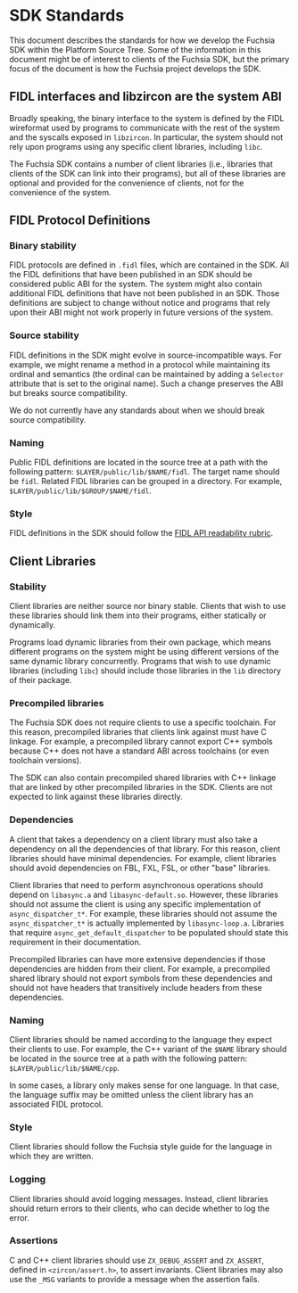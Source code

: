 SDK Standards
=============

This document describes the standards for how we develop the Fuchsia SDK within
the Platform Source Tree. Some of the information in this document might be of
interest to clients of the Fuchsia SDK, but the primary focus of the document is
how the Fuchsia project develops the SDK.

## FIDL interfaces and libzircon are the system ABI

Broadly speaking, the binary interface to the system is defined by the FIDL
wireformat used by programs to communicate with the rest of the system and the
syscalls exposed in `libzircon`. In particular, the system should not rely upon
programs using any specific client libraries, including `libc`.

The Fuchsia SDK contains a number of client libraries (i.e., libraries that
clients of the SDK can link into their programs), but all of these libraries are
optional and provided for the convenience of clients, not for the convenience of
the system.

## FIDL Protocol Definitions

### Binary stability

FIDL protocols are defined in `.fidl` files, which are contained in the SDK.
All the FIDL definitions that have been published in an SDK should be considered
public ABI for the system. The system might also contain additional FIDL
definitions that have not been published in an SDK. Those definitions are
subject to change without notice and programs that rely upon their ABI might not
work properly in future versions of the system.

### Source stability

FIDL definitions in the SDK might evolve in source-incompatible ways. For
example, we might rename a method in a protocol while maintaining its ordinal
and semantics (the ordinal can be maintained by adding a `Selector` attribute
that is set to the original name). Such a change preserves the ABI but breaks
source compatibility.

We do not currently have any standards about when we should break source
compatibility.

### Naming

Public FIDL definitions are located in the source tree at a path with the
following pattern: `$LAYER/public/lib/$NAME/fidl`. The target name should be
`fidl`. Related FIDL libraries can be grouped in a directory. For example,
`$LAYER/public/lib/$GROUP/$NAME/fidl`.

### Style

FIDL definitions in the SDK should follow the [FIDL API readability rubric].

## Client Libraries

### Stability

Client libraries are neither source nor binary stable. Clients that wish to use
these libraries should link them into their programs, either statically or
dynamically.

Programs load dynamic libraries from their own package, which means different
programs on the system might be using different versions of the same dynamic
library concurrently. Programs that wish to use dynamic libraries (including
`libc`) should include those libraries in the `lib` directory of their package.

### Precompiled libraries

The Fuchsia SDK does not require clients to use a specific toolchain. For this
reason, precompiled libraries that clients link against must have C linkage. For
example, a precompiled library cannot export C++ symbols because C++ does not
have a standard ABI across toolchains (or even toolchain versions).

The SDK can also contain precompiled shared libraries with C++ linkage that are
linked by other precompiled libraries in the SDK. Clients are not expected to
link against these libraries directly.

### Dependencies

A client that takes a dependency on a client library must also take a dependency
on all the dependencies of that library. For this reason, client libraries
should have minimal dependencies. For example, client libraries should avoid
dependencies on FBL, FXL, FSL, or other "base" libraries.

Client libraries that need to perform asynchronous operations should depend on
`libasync.a` and `libasync-default.so`. However, these libraries should not
assume the client is using any specific implementation of `async_dispatcher_t*`.
For example, these libraries should not assume the `async_dispatcher_t*` is
actually implemented by `libasync-loop.a`. Libraries that require
`async_get_default_dispatcher` to be populated should state this requirement in
their documentation.

Precompiled libraries can have more extensive dependencies if those dependencies
are hidden from their client. For example, a precompiled shared library should
not export symbols from these dependencies and should not have headers that
transitively include headers from these dependencies.

### Naming

Client libraries should be named according to the language they expect their
clients to use. For example, the C++ variant of the `$NAME` library should be
located in the source tree at a path with the following pattern:
`$LAYER/public/lib/$NAME/cpp`.

In some cases, a library only makes sense for one language. In that case, the
language suffix may be omitted unless the client library has an associated
FIDL protocol.

### Style

Client libraries should follow the Fuchsia style guide for the language in which
they are written.

### Logging

Client libraries should avoid logging messages. Instead, client libraries should
return errors to their clients, who can decide whether to log the error.

### Assertions

C and C++ client libraries should use `ZX_DEBUG_ASSERT` and `ZX_ASSERT`, defined
in `<zircon/assert.h>`, to assert invariants. Client libraries may also use the
`_MSG` variants to provide a message when the assertion fails.


[FIDL API readability rubric]: ../api/fidl.md
